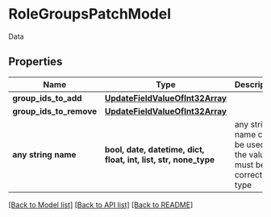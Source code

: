 # RoleGroupsPatchModel

Data

## Properties
Name | Type | Description | Notes
------------ | ------------- | ------------- | -------------
**group_ids_to_add** | [**UpdateFieldValueOfInt32Array**](UpdateFieldValueOfInt32Array.md) |  | [optional] 
**group_ids_to_remove** | [**UpdateFieldValueOfInt32Array**](UpdateFieldValueOfInt32Array.md) |  | [optional] 
**any string name** | **bool, date, datetime, dict, float, int, list, str, none_type** | any string name can be used but the value must be the correct type | [optional]

[[Back to Model list]](../README.md#documentation-for-models) [[Back to API list]](../README.md#documentation-for-api-endpoints) [[Back to README]](../README.md)


